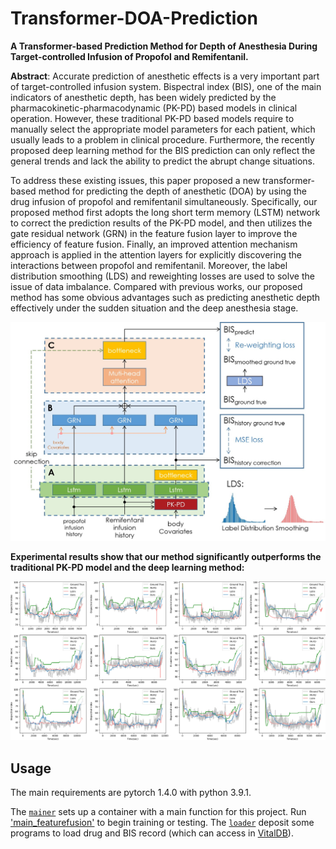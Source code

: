 # Transformer-DOA-Prediction
**A Transformer-based Prediction Method for Depth of Anesthesia During Target-controlled Infusion of Propofol  and Remifentanil.**

**Abstract**: Accurate prediction of anesthetic effects is a very important part of target-controlled infusion system.
Bispectral index (BIS), one of the main indicators of anesthetic depth, has been widely predicted by the pharmacokinetic-pharmacodynamic (PK-PD) based models in clinical operation. However, these traditional PK-PD based models require to manually select the appropriate model parameters for each patient, which usually leads to a problem in clinical procedure. Furthermore, the recently proposed deep learning method for the BIS prediction can only reflect the general trends and lack the ability to predict the abrupt change situations.

To address these existing issues, this paper proposed a new transformer-based method for predicting the depth of anesthetic (DOA) by using the drug infusion of propofol and remifentanil simultaneously. Specifically, our proposed method first adopts the long short term memory (LSTM) network to correct the prediction results of the PK-PD model, and then utilizes the gate residual network (GRN) in the feature fusion layer to improve the efficiency of feature fusion. Finally, an improved attention mechanism approach is applied in the attention layers for explicitly discovering the interactions between propofol and remifentanil. Moreover, the label distribution smoothing (LDS) and reweighting losses are used to solve the issue of data imbalance.
Compared with previous works, our proposed method has some obvious advantages such as predicting anesthetic depth effectively under the sudden situation and the deep anesthesia stage.


<div align=center><img src="picture/net.jpg" #width="600"></div>

**Experimental results show that our method significantly outperforms the traditional PK-PD model and the deep learning method:**

![image](picture/3_method_compare.png)


## Usage

The main requirements are pytorch 1.4.0 with python 3.9.1.

The [`mainer`](mainer) sets up a container with a main function for this project. Run ['main_featurefusion'](mainer/main_featurefusion.py) to begin training or testing.
The [`loader`](loader) deposit some programs to load drug and BIS record (which can access in [VitalDB](https://vitaldb.net/)). 


